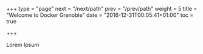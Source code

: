 +++
type = "page"
next = "/next/path"
prev = "/prev/path"
weight = 5
title = "Welcome to Docker Grenoble"
date = "2016-12-31T00:05:41+01:00"
toc = true

+++

Lorem Ipsum
